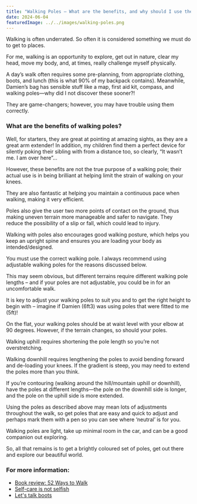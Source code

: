 ```yaml
---
title: "Walking Poles – What are the benefits, and why should I use them?"
date: 2024-06-04
featuredImage: ../../images/walking-poles.png
---
```


Walking is often underrated. So often it is considered something we must do to get to places.

For me, walking is an opportunity to explore, get out in nature, clear my head, move my body, and, at times, really challenge myself physically.

A day’s walk often requires some pre-planning, from appropriate clothing, boots, and lunch (this is what 90% of my backpack contains). Meanwhile, Damien’s bag has sensible stuff like a map, first aid kit, compass, and walking poles—why did I not discover these sooner?!

They are game-changers; however, you may have trouble using them correctly.

### What are the benefits of walking poles?

Well, for starters, they are great at pointing at amazing sights, as they are a great arm extender! In addition, my children find them a perfect device for silently poking their sibling with from a distance too, so clearly, “It wasn’t me. I am over here”...

However, these benefits are not the true purpose of a walking pole; their actual use is in being brilliant at helping limit the strain of walking on your knees.

They are also fantastic at helping you maintain a continuous pace when walking, making it very efficient.

Poles also give the user two more points of contact on the ground, thus making uneven terrain more manageable and safer to navigate. They reduce the possibility of a slip or fall, which could lead to injury.

Walking with poles also encourages good walking posture, which helps you keep an upright spine and ensures you are loading your body as intended/designed.

You must use the correct walking pole. I always recommend using adjustable walking poles for the reasons discussed below.

This may seem obvious, but different terrains require different walking pole lengths – and if your poles are not adjustable, you could be in for an uncomfortable walk.

It is key to adjust your walking poles to suit you and to get the right height to begin with – imagine if Damien (6ft3) was using poles that were fitted to me (5ft)!

On the flat, your walking poles should be at waist level with your elbow at 90 degrees. However, if the terrain changes, so should your poles.

Walking uphill requires shortening the pole length so you’re not overstretching.

Walking downhill requires lengthening the poles to avoid bending forward and de-loading your knees. 
If the gradient is steep, you may need to extend the poles more than you think.

If you’re contouring (walking around the hill/mountain uphill or downhill), have the poles at different lengths—the pole on the downhill side is longer, and the pole on the uphill side is more extended.

Using the poles as described above may mean lots of adjustments throughout the walk, so get poles that are easy and quick to adjust and perhaps mark them with a pen so you can see where ‘neutral’ is for you.

Walking poles are light, take up minimal room in the car, and can be a good companion out exploring.

So, all that remains is to get a brightly coloured set of poles, get out there and explore our beautiful world.

### For more information:
- [Book review: 52 Ways to Walk](/blog/book-review-52-ways-to-walk/)
- [Self-care is not selfish](/blog/self-care-is-not-selfish/)
- [Let's talk boots](/blog/boots/)
